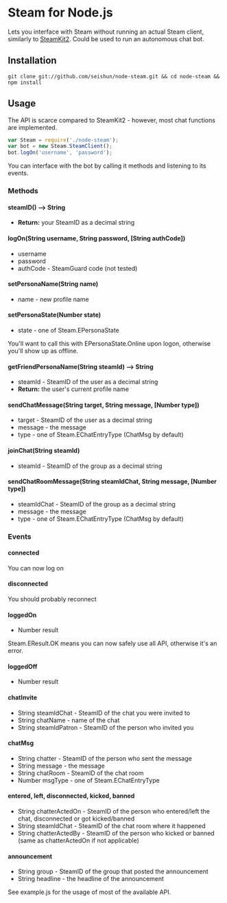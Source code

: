 # Steam for Node.js

Lets you interface with Steam without running an actual Steam client, similarly to [SteamKit2](https://bitbucket.org/VoiDeD/steamre/wiki/Home). Could be used to run an autonomous chat bot.

## Installation

```
git clone git://github.com/seishun/node-steam.git && cd node-steam && npm install
```
## Usage

The API is scarce compared to SteamKit2 - however, most chat functions are implemented.

```js
var Steam = require('./node-steam');
var bot = new Steam.SteamClient();
bot.logOn('username', 'password');
```

You can interface with the bot by calling it methods and listening to its events.


### Methods

#### steamID() --> String
* **Return:** your SteamID as a decimal string

#### logOn(String username, String password, [String authCode])
* username
* password
* authCode - SteamGuard code (not tested)

#### setPersonaName(String name)
* name - new profile name

#### setPersonaState(Number state)
* state - one of Steam.EPersonaState

You'll want to call this with EPersonaState.Online upon logon, otherwise you'll show up as offline.

#### getFriendPersonaName(String steamId) --> String
* steamId - SteamID of the user as a decimal string
* **Return:** the user's current profile name

#### sendChatMessage(String target, String message, [Number type])
* target - SteamID of the user as a decimal string
* message - the message
* type - one of Steam.EChatEntryType (ChatMsg by default)

#### joinChat(String steamId)
* steamId - SteamID of the group as a decimal string

#### sendChatRoomMessage(String steamIdChat, String message, [Number type])
* steamIdChat - SteamID of the group as a decimal string
* message - the message
* type - one of Steam.EChatEntryType (ChatMsg by default)


### Events

#### connected
You can now log on

#### disconnected
You should probably reconnect

#### loggedOn
* Number result

Steam.EResult.OK means you can now safely use all API, otherwise it's an error.

#### loggedOff
* Number result

#### chatInvite
* String steamIdChat - SteamID of the chat you were invited to
* String chatName - name of the chat
* String steamIdPatron - SteamID of the person who invited you

#### chatMsg
* String chatter - SteamID of the person who sent the message
* String message - the message
* String chatRoom - SteamID of the chat room
* Number msgType - one of Steam.EChatEntryType

#### entered, left, disconnected, kicked, banned
* String chatterActedOn - SteamID of the person who entered/left the chat, disconnected or got kicked/banned
* String steamIdChat - SteamID of the chat room where it happened
* String chatterActedBy - SteamID of the person who kicked or banned (same as chatterActedOn if not applicable)

#### announcement
* String group - SteamID of the group that posted the announcement
* String headline - the headline of the announcement

See example.js for the usage of most of the available API.
